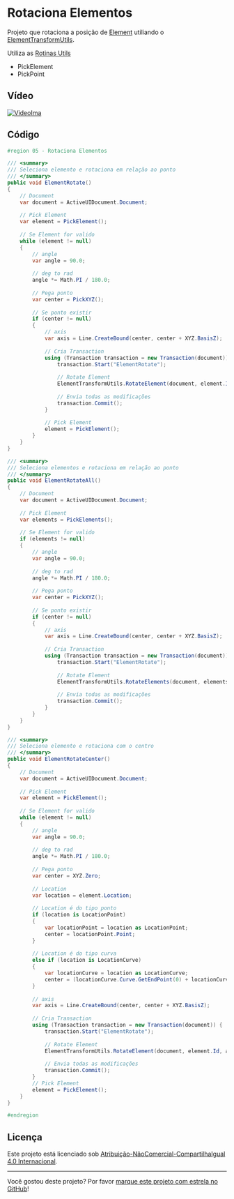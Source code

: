 # Rotaciona Elementos

Projeto que rotaciona a posição de [Element] utiliando o [ElementTransformUtils].

Utiliza as [Rotinas Utils]
* PickElement
* PickPoint

## Vídeo

[![VideoIma]][Video]

## Código

```C#
#region 05 - Rotaciona Elementos

/// <summary>
/// Seleciona elemento e rotaciona em relação ao ponto
/// </summary>
public void ElementRotate()
{
    // Document
    var document = ActiveUIDocument.Document;
    
    // Pick Element
    var element = PickElement();
    
    // Se Element for valido
    while (element != null)
    {
        // angle
        var angle = 90.0;
        
        // deg to rad
        angle *= Math.PI / 180.0;
        
        // Pega ponto
        var center = PickXYZ();
        
        // Se ponto existir
        if (center != null)
        {
            // axis
            var axis = Line.CreateBound(center, center + XYZ.BasisZ);
            
            // Cria Transaction
            using (Transaction transaction = new Transaction(document)) {
                transaction.Start("ElementRotate");
            
                // Rotate Element
                ElementTransformUtils.RotateElement(document, element.Id, axis, angle);
                
                // Envia todas as modificações
                transaction.Commit();
            }
                                
            // Pick Element
            element = PickElement();
        }
    }
}

/// <summary>
/// Seleciona elementos e rotaciona em relação ao ponto
/// </summary>
public void ElementRotateAll()
{
    // Document
    var document = ActiveUIDocument.Document;
    
    // Pick Element
    var elements = PickElements();
    
    // Se Element for valido
    if (elements != null)
    {
        // angle
        var angle = 90.0;
        
        // deg to rad
        angle *= Math.PI / 180.0;
        
        // Pega ponto
        var center = PickXYZ();
        
        // Se ponto existir
        if (center != null)
        {
            // axis
            var axis = Line.CreateBound(center, center + XYZ.BasisZ);
            
            // Cria Transaction
            using (Transaction transaction = new Transaction(document)) {
                transaction.Start("ElementRotate");
            
                // Rotate Element
                ElementTransformUtils.RotateElements(document, elements.Select(e => e.Id).ToList(), axis, angle);
                
                // Envia todas as modificações
                transaction.Commit();
            }
        }
    }
}

/// <summary>
/// Seleciona elemento e rotaciona com o centro
/// </summary>
public void ElementRotateCenter()
{
    // Document
    var document = ActiveUIDocument.Document;
    
    // Pick Element
    var element = PickElement();
    
    // Se Element for valido
    while (element != null)
    {
        // angle
        var angle = 90.0;
        
        // deg to rad
        angle *= Math.PI / 180.0;
        
        // Pega ponto
        var center = XYZ.Zero;
        
        // Location
        var location = element.Location;
        
        // Location é do tipo ponto
        if (location is LocationPoint)
        {
            var locationPoint = location as LocationPoint;
            center = locationPoint.Point;
        }
        
        // Location é do tipo curva
        else if (location is LocationCurve)
        {
            var locationCurve = location as LocationCurve;
            center = (locationCurve.Curve.GetEndPoint(0) + locationCurve.Curve.GetEndPoint(1)) / 2.0;
        }
        
        // axis
        var axis = Line.CreateBound(center, center + XYZ.BasisZ);
        
        // Cria Transaction
        using (Transaction transaction = new Transaction(document)) {
            transaction.Start("ElementRotate");
        
            // Rotate Element
            ElementTransformUtils.RotateElement(document, element.Id, axis, angle);
            
            // Envia todas as modificações
            transaction.Commit();
        }
        // Pick Element
        element = PickElement();
    }
}

#endregion
```

## Licença

<p>Este projeto está licenciado sob <a rel="license" href="https://creativecommons.org/licenses/by-nc-sa/4.0/deed.pt">Atribuição-NãoComercial-CompartilhaIgual 4.0 Internacional</a>.</p>

---

Você gostou deste projeto? Por favor [marque este projeto com estrela no GitHub](https://github.com/ricaun/RevitAPI/stargazers)!

[Video]: https://youtu.be/jeuBTYPgwp8
[VideoIma]: https://img.youtube.com/vi/jeuBTYPgwp8/hqdefault.jpg

[Rotinas Utils]: code/00-rotinas-utils/

[Element]: https://www.revitapidocs.com/2020/eb16114f-69ea-f4de-0d0d-f7388b105a16.htm
[ElementTransformUtils]: https://www.revitapidocs.com/2020/781ad017-5ee5-f44b-5db2-e8e1f883ae5d.htm
[Transaction]: https://www.revitapidocs.com/2020/308ebf8d-d96d-4643-cd1d-34fffcea53fd.htm

